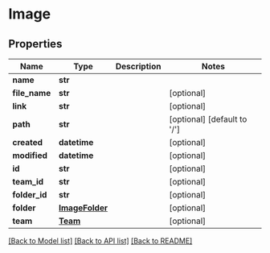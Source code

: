 # Image

## Properties
Name | Type | Description | Notes
------------ | ------------- | ------------- | -------------
**name** | **str** |  | 
**file_name** | **str** |  | [optional] 
**link** | **str** |  | [optional] 
**path** | **str** |  | [optional] [default to '/']
**created** | **datetime** |  | [optional] 
**modified** | **datetime** |  | [optional] 
**id** | **str** |  | [optional] 
**team_id** | **str** |  | [optional] 
**folder_id** | **str** |  | [optional] 
**folder** | [**ImageFolder**](ImageFolder.md) |  | [optional] 
**team** | [**Team**](Team.md) |  | [optional] 

[[Back to Model list]](../README.md#documentation-for-models) [[Back to API list]](../README.md#documentation-for-api-endpoints) [[Back to README]](../README.md)


